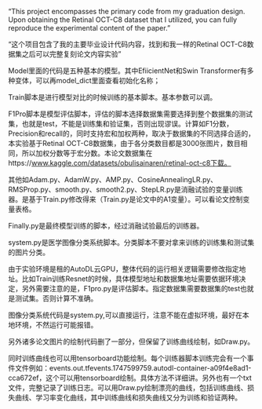 “This project encompasses the primary code from my graduation design. Upon obtaining the Retinal OCT-C8 dataset that I utilized, you can fully reproduce the experimental content of the paper.”

“这个项目包含了我的主要毕业设计代码内容，找到和我一样的Retinal OCT-C8数据集之后可以完整复刻论文内容实验”

Model里面的代码是五种基本的模型。其中EfiicientNet和Swin Transformer有多种变体，可以再model_dict里面查看初始化名称；

Train脚本是进行模型对比的时候训练的基本脚本。基本参数可以调。 

F1Pro脚本是模型评估脚本，评估的脚本选择数据集需要选择到整个数据集的测试集，也就是test，不能是训练集和验证集，否则出现谬误。计算如F1分数，Precision和recall的，同时支持宏和加权两种，取决于数据集的不同选择合适的，本实验基于Retinal OCT-C8数据集，由于各分类数目都是3000张图片，数目相同，所以加权分数等于宏分数。本论文数据集在https://www.kaggle.com/datasets/obulisainaren/retinal-oct-c8下载。

其他如Adam.py、AdamW.py、AMP.py、CosineAnnealingLR.py、RMSProp.py、smooth.py、smooth2.py、StepLR.py是消融试验的变量训练器。是基于Train.py修改得来（Train.py是论文中的A1变量）。可以看论文控制变量表格。

Finally.py是最终模型训练的脚本，经过消融试验最后的训练器。

system.py是医学图像分类系统脚本。分类脚本不要对拿来训练的训练集和测试集的图片分类。

由于实验环境是租的AutoDL云GPU，整体代码的运行相关逻辑需要修改指定地址。比如Train训练Resnet的时候，具体模型地址和数据集地址需要依据环境决定，另外需要注意的是，F1pro.py是评估脚本。指定数据集需要数据集的test也就是测试集。否则计算不准确。

图像分类系统代码是system.py,可以直接运行，注意不能在虚拟环境，最好在本地环境，不然运行可能报错。

另外诸多论文图片的绘制代码删了一部分，但保留了训练曲线绘制，如Draw.py。

同时训练曲线也可以用tensorboard功能绘制。每个训练器脚本训练完会有一个事件文件例如：events.out.tfevents.1747599759.autodl-container-a09f4e8ad1-cca672ef，这个可以用tensorboard绘制。具体方法不详细讲。另外也有一个txt文件，完整记录了训练日志。可以用Draw.py绘制漂亮的曲线，包括训练曲线、损失曲线、学习率变化曲线，其中训练曲线和损失曲线又分为训练和验证两种。
